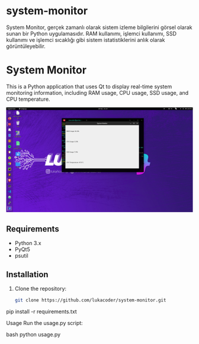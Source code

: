 # system-monitor
System Monitor, gerçek zamanlı olarak sistem izleme bilgilerini görsel olarak sunan bir Python uygulamasıdır. RAM kullanımı, işlemci kullanımı, SSD kullanımı ve işlemci sıcaklığı gibi sistem istatistiklerini anlık olarak görüntüleyebilir.
# System Monitor

This is a Python application that uses Qt to display real-time system monitoring information, including RAM usage, CPU usage, SSD usage, and CPU temperature.

![Screenshot](screnshot.png)

## Requirements

- Python 3.x
- PyQt5
- psutil

## Installation

1. Clone the repository:

   ```bash
   git clone https://github.com/lukacoder/system-monitor.git

pip install -r requirements.txt

Usage
Run the usage.py script:

bash
python usage.py
